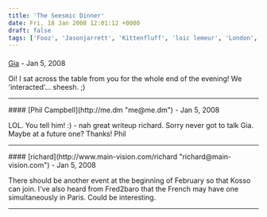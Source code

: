 ```yaml
---
title: 'The Seesmic Dinner'
date: Fri, 18 Jan 2008 12:01:12 +0000
draft: false
tags: ['Fooz', 'Jasonjarrett', 'Kittenfluff', 'loic lemeur', 'London', 'London', 'Phil Campbell', 'seesmic', 'seesmic', 'SeesmicAIR', 'sizemore', 'social media', 'social networking', 'twitter', 'Vinvin']
---
```



#### 
[Gia](http://www.giagia.co.uk "giagia@gmail.com") - <time datetime="2008-01-18 13:10:16">Jan 5, 2008</time>

Oi! I sat across the table from you for the whole end of the evening! We 'interacted'... sheesh. ;)
<hr />
#### 
[Phil Campbell](http://me.dm "me@me.dm") - <time datetime="2008-01-18 13:57:56">Jan 5, 2008</time>

LOL. You tell him! :) - nah great writeup richard. Sorry never got to talk Gia. Maybe at a future one? Thanks! Phil
<hr />
#### 
[richard](http://www.main-vision.com/richard "richard@main-vision.com") - <time datetime="2008-01-18 14:14:25">Jan 5, 2008</time>

There should be another event at the beginning of February so that Kosso can join. I've also heard from Fred2baro that the French may have one simultaneously in Paris. Could be interesting.
<hr />
